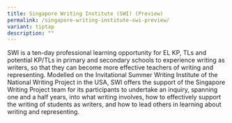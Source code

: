 ```yaml
---
title: Singapore Writing Institute (SWI) (Preview)
permalink: /singapore-writing-institute-swi-preview/
variant: tiptap
description: ""
---
```

<p>SWI is a ten-day professional learning opportunity for EL KP, TLs and
potential KP/TLs in primary and secondary schools to experience writing
as writers, so that they can become more effective teachers of writing
and representing. Modelled on the Invitational Summer Writing Institute
of the National Writing Project in the USA, SWI offers the support of the
Singapore Writing Project team for its participants to undertake an inquiry,
spanning one and a half years, into what writing involves, how to effectively
support the writing of students as writers, and how to lead others in learning
about writing and representing.</p>